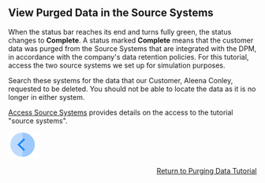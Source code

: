 ## View Purged Data in the Source Systems

When the status bar reaches its end and turns fully green, the status changes to **Complete**. A status marked **Complete** means that the customer data was purged from the Source Systems that are integrated with the DPM, in accordance with the company's data retention policies. For this tutorial, access the two source systems we set up for simulation purposes. 

Search these systems for the data that our Customer, Aleena Conley, requested to be deleted. You should not be able to locate the data as it is no longer in either system.

[Access Source Systems](../00_Setup/00_Access_Source_Systems.md) provides details on the access to the tutorial "source systems".

[![Previous](../images/Previous.png)]( 03_04_Purging_Ensure_Marked_Complete.md)[<p align="right"> Return to Purging Data Tutorial</p>](03_01_Purging_Data_Tutorial.md)
